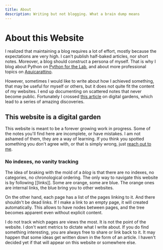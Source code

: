 ```yaml
---
title: About
description: Writing but not blogging. What a brain dump means
---
```


# About this Website

I realized that maintaining a blog requires a lot of effort, mostly because the expectations are very high. I can't publish half-baked articles, nor short notes. Moreover, a blog should construct a persona of myself. That is why I blog about Python on [Python for the Lab](https://www.pythonforthelab.com), and about more professional topics on [Aquicarattino](https://www.aquicarattino.com). 

However, sometimes I would like to write about how I achieved something, that may be useful for myself or others, but it does not quite fit the content of my websites. I end up documenting on scattered notes that never become public. Fortunately I crossed [this article](https://nesslabs.com/digital-garden-tiddlywiki) on digital gardens, which lead to a series of amazing discoveries. 

## This website is a digital garden
This website is meant to be a forever growing work in progress. Some of the notes you'll find here are incomplete, or have mistakes. I am not ashamed of them, they are a way of learning. If you think you spotted something you don't agree with, or that is simply wrong, just [reach out to me](https://www.twitter.com/aquicarattino). 

### No indexes, no vanity tracking
The idea of braking with the mold of a *blog* is that there are no indexes, no categories, no chronological ordering. The only way to navigate this website is by following [[links]]. Some are orange, some are blue. The orange ones are internal links, the blue bring you to other websites. 

On the other hand, each page has a list of the pages linking to it. And there shouldn't be dead links. If I make a link to an empty page, it will created automatically. This allows to have nodes between pages, and the tree becomes apparent even without explicit content. 

I do not track which pages are views the most. It is not the point of the website. I don't want metrics to dictate what I write about. If you do find something interesting, you are always free to share or link back to it. It may happen that some ideas get written down in the form of an article. I haven't decided yet if that will appear on this website or somewhere else. 

